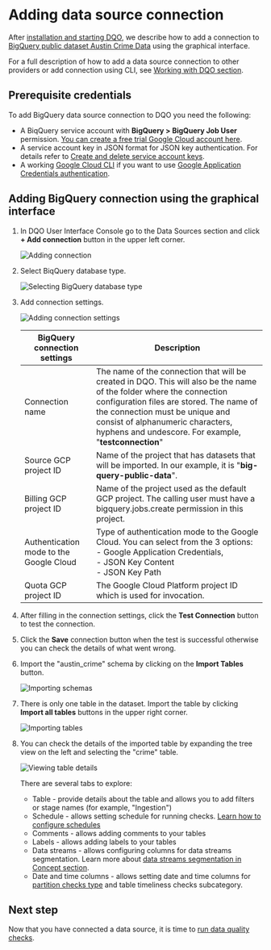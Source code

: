 # Adding data source connection

After [installation and starting DQO](../installation/installation.md), we describe how to add a connection to [BigQuery public dataset Austin Crime Data](https://console.cloud.google.com/marketplace/details/city-of-austin/austin-crime) 
using the graphical interface.

For a full description of how to add a data source connection to other providers or add connection using CLI, see [Working with DQO section](../../working-with-dqo/adding-data-source-connection/index.md).

## Prerequisite credentials

To add BigQuery data source connection to DQO you need the following:

- A BiqQuery service account with **BigQuery > BigQuery Job User** permission. [You can create a free trial Google Cloud account here](https://cloud.google.com/free).
- A service account key in JSON format for JSON key authentication. For details refer to [Create and delete service account keys](https://cloud.google.com/iam/docs/keys-create-delete).
- A working [Google Cloud CLI](https://cloud.google.com/sdk/docs/install) if you want to use [Google Application Credentials authentication](./#using-google-application-credentials-authentication).

## Adding BigQuery connection using the graphical interface

1. In DQO User Interface Console go to the Data Sources section and click **+ Add connection** button in the upper left corner.

    ![Adding connection](https://dqo.ai/docs/images/getting-started/adding-test-connection-test-connection.jpg)
   
2. Select BiqQuery database type.

    ![Selecting BigQuery database type](https://dqo.ai/docs/images/working-with-dqo/adding-connections/adding-connection-bigquery.jpg)

3. Add connection settings.

    ![Adding connection settings](https://dqo.ai/docs/images/getting-started/adding-test-connection-parameters.jpg)

    | BigQuery connection settings            | Description                                                                                                                                                                                                                                                                                      | 
    |--------------------------------------------------------------------------------------------------------------------------------------------------------------------------------------------------------------------------------------------------------------------------------------------------|-------------------------------------------------------------------------------------------------------------------------------------------------------------------------------------------------------------------------------------------|
    | Connection name                         | The name of the connection that will be created in DQO. This will also be the name of the folder where the connection configuration files are stored. The name of the connection must be unique and consist of alphanumeric characters, hyphens and undescore. For example, "**testconnection**" |
    | Source GCP project ID                   | Name of the project that has datasets that will be imported. In our example, it is "**big-query-public-data**".                                                                                                                                                                                  |
    | Billing GCP project ID                  | Name of the project used as the default GCP project. The calling user must have a bigquery.jobs.create permission in this project.                                                                                                                                                               |
    | Authentication mode to the Google Cloud | Type of authentication mode to the Google Cloud. You can select from the 3 options:<br/>- Google Application Credentials,<br/>- JSON Key Content<br/> - JSON Key Path                                                                                                                            |
    | Quota GCP project ID                    | The Google Cloud Platform project ID which is used for invocation.                                                                                                                                                                                                                               |

4. After filling in the connection settings, click the **Test Connection** button to test the connection.

5. Click the **Save** connection button when the test is successful otherwise you can check the details of what went wrong.

6. Import the "austin_crime" schema by clicking on the **Import Tables** button.

    ![Importing schemas](https://dqo.ai/docs/images/getting-started/importing-schema-austin-crime.jpg)

7. There is only one table in the dataset. Import the table by clicking **Import all tables** buttons in the upper right corner.

    ![Importing tables](https://dqo.ai/docs/images/getting-started/importing-tables-austin-crime.jpg)

8. You can check the details of the imported table by expanding the tree view on the left and selecting the "crime" table.
        
     ![Viewing table details](https://dqo.ai/docs/images/getting-started/austin-crime-table-view.jpg)
 
    There are several tabs to explore:

    - Table - provide details about the table and allows you to add filters or stage names (for example, "Ingestion")
    - Schedule - allows setting schedule for running checks. [Learn how to configure schedules](../../working-with-dqo/schedules/index.md)
    - Comments - allows adding comments to your tables
    - Labels - allows adding labels to your tables
    - Data streams - allows configuring columns for data streams segmentation. Learn more about [data streams segmentation in Concept section](../../dqo-concepts/data-stream-segmentation/data-stream-segmentation.md). 
    - Date and time columns - allows setting date and time columns for [partition checks type](../../dqo-concepts/checks/partition-checks/partition-checks.md) and table timeliness checks subcategory. 

## Next step

Now that you have connected a data source, it is time to [run data quality checks](../../getting-started/run-data-quality-checks/run-data-quality-checks.md).